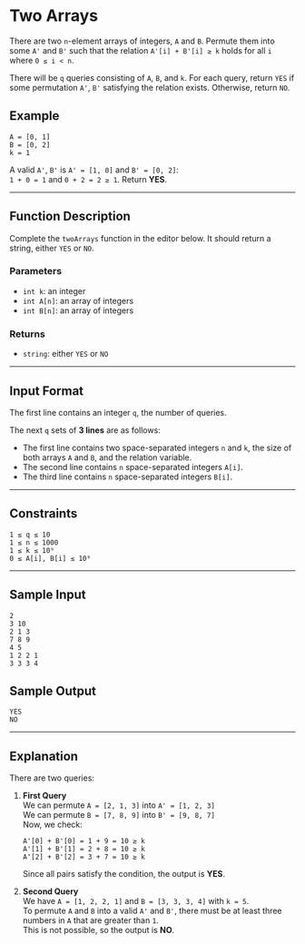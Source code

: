 # Two Arrays

There are two `n`-element arrays of integers, `A` and `B`. Permute them into some `A'` and `B'` such that the relation `A'[i] + B'[i] ≥ k` holds for all `i` where `0 ≤ i < n`.

There will be `q` queries consisting of `A`, `B`, and `k`. For each query, return `YES` if some permutation `A'`, `B'` satisfying the relation exists. Otherwise, return `NO`.

## Example

```
A = [0, 1]
B = [0, 2]
k = 1
```

A valid `A'`, `B'` is `A' = [1, 0]` and `B' = [0, 2]`:  
`1 + 0 = 1` and `0 + 2 = 2 ≥ 1`. Return **YES**.

---

## Function Description

Complete the `twoArrays` function in the editor below. It should return a string, either `YES` or `NO`.

### Parameters
- `int k`: an integer
- `int A[n]`: an array of integers
- `int B[n]`: an array of integers

### Returns
- `string`: either `YES` or `NO`

---

## Input Format

The first line contains an integer `q`, the number of queries.

The next `q` sets of **3 lines** are as follows:
- The first line contains two space-separated integers `n` and `k`, the size of both arrays `A` and `B`, and the relation variable.
- The second line contains `n` space-separated integers `A[i]`.
- The third line contains `n` space-separated integers `B[i]`.

---

## Constraints

```
1 ≤ q ≤ 10
1 ≤ n ≤ 1000
1 ≤ k ≤ 10⁹
0 ≤ A[i], B[i] ≤ 10⁹
```

---

## Sample Input

```
2
3 10
2 1 3
7 8 9
4 5
1 2 2 1
3 3 3 4
```

## Sample Output

```
YES
NO
```

---

## Explanation

There are two queries:

1. **First Query**  
   We can permute `A = [2, 1, 3]` into `A' = [1, 2, 3]`  
   We can permute `B = [7, 8, 9]` into `B' = [9, 8, 7]`  
   Now, we check:

   ```
   A'[0] + B'[0] = 1 + 9 = 10 ≥ k
   A'[1] + B'[1] = 2 + 8 = 10 ≥ k
   A'[2] + B'[2] = 3 + 7 = 10 ≥ k
   ```

   Since all pairs satisfy the condition, the output is **YES**.

2. **Second Query**  
   We have `A = [1, 2, 2, 1]` and `B = [3, 3, 3, 4]` with `k = 5`.  
   To permute `A` and `B` into a valid `A'` and `B'`, there must be at least three numbers in `A` that are greater than `1`.  
   This is not possible, so the output is **NO**.
